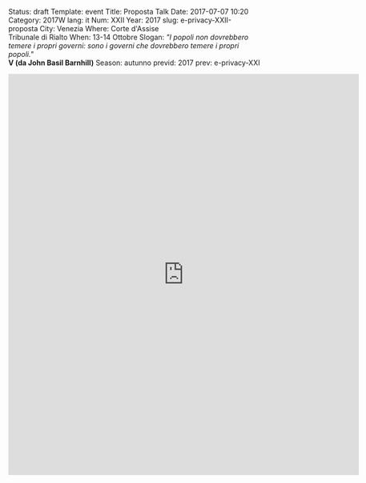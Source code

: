 Status: draft
Template: event
Title: Proposta Talk
Date: 2017-07-07 10:20
Category: 2017W
lang: it
Num: XXII
Year: 2017
slug: e-privacy-XXII-proposta
City: Venezia
Where: Corte d'Assise<br/>Tribunale di Rialto
When: 13-14 Ottobre
Slogan: <i>"I popoli non dovrebbero temere i propri governi: sono i governi che dovrebbero temere i propri popoli."</i><br/><b>V (da John Basil Barnhill)</b>
Season: autunno
previd: 2017
prev: e-privacy-XXI


<iframe src="https://docs.google.com/forms/d/e/1FAIpQLSdUeWNtjSDbdczB6gA1lvs6JjUD6Squ8KfDDBmGfdhieOpemw/viewform?embedded=true" width="700" height="800" frameborder="0" marginheight="0" marginwidth="0">Caricamento in corso...</iframe>
